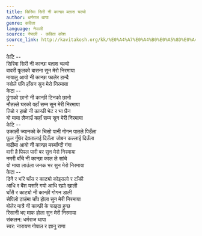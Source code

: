 ```yaml
---
title: सिरिमा सिरी नी कान्छा बताश चल्यो
author: धर्मराज थापा
genre: कविता
language: नेपाली
source: नेपाली - कविता कोश
source_link: http://kavitakosh.org/kk/%E0%A4%A7%E0%A4%B0%E0%A5%8D%E0%A4%AE%E0%A4%B0%E0%A4%BE%E0%A4%9C_%E0%A4%A5%E0%A4%BE%E0%A4%AA%E0%A4%BE
---
```


केटि --  
सिरिमा सिरी नी कान्छा बताश चल्यो  
बावरी फूलको बासना सुन मेरो निरमाया  
मायालु आयो नी कान्छा फालेर हान्दै  
नबोले पनि हाँसन सुन मेरो निरमाया  
केटा --  
ढुंगाको छानो नी कान्छी टिनको छानो  
नौतल्ले घरको वहाँ सम्म सुन मेरी निरमाया  
तिम्रो र हाम्रो नी कान्छी भेट र भा छैन  
यो माया लैजाउँ कहाँ सम्म सुन मेरी निरमाया  
केटि --  
उकाली ज्यानको के चिसो पानी गोगन पातले पिउँला  
फूल गुँथेर देवतालाई दिउँला जोबन कल्लाई दिउँला  
बाढीमा आयो नी कान्छा मर्स्यांग्दी गंगा  
वारी है पिपल पारी बर सुन मेरो निरमाया  
नमरी बाँचे नी कान्छा काल ले सांचे  
यो माया लाउंला जनक भर सुन मेरो निरमाया  
केटा --  
दिनै र भरि घाँस र काट्यो कोइरालो र टाँकी  
आधि र बैंश यसरि गयो आधि रह्यो खाली  
घाँसै र काट्यो नी कान्छी गोगन डाली  
सेपिलो ठाउंमा चाँप होला सुन मेरी निरमाया  
बोलेर मात्रै नी कान्छी के फाइदा हुन्छ  
रिसानी भए माफ होला सुन मेरी निरमाया  
संकलन: धर्मराज थापा  
स्वर: नारायण गोपाल र ज्ञानु राणा
